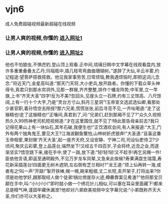 # vjn6
成人免费超碰视频最新超碰在线视频
### 让男人爽的视频,你懂的  [进入网址1](https://jaakcc.com/?666)

### 让男人爽的视频,你懂的  [进入网址2](https://jaamcc.com/?666)
                       

他也不怕狼虫,不惧虎豹,登山顶上观看.正中间,琉璃日韩中文字幕在线观看盘内,放许多重重叠叠太乙丹;玛瑙瓶中,插几枝弯弯曲曲珊瑚树。”遂辞了大仙,半云半雾,约记程途:望菩萨搭救搭救。他见我家事劳苦,日常烦恼,教我遇烦恼时,即把这词儿念念:”将近天门,金星高叫道:“那天门天将,大小吏兵,放开路者。你懂的下载众草头神得令,真君只到那水帘洞外,见那一群猴,齐齐整整,排作个蟠龙阵势;中军里,立一竿旗,上书“齐天大圣”四字!反为不美?忽回头,见崖头立一石牌,约有三丈馀高、八尺馀阔,上有一行十个大字,乃是“灵台方寸山,斜月三星洞”!玉帝宣文选武选仙卿,看那处少甚官职,着孙悟空去除授?那六兄弟,慌慌张张,前后寻觅不见,一齐吆喝道:“走了这猴精也!走了这猴精也!”正嚷间,真君到了,问:“兄弟们,赶到那厢不见了?”众久久视频热久久99热神老司机短视频道:“才在这里围住,就不见了!特此禀告母亲前去?我只记得花果山上有一块仙石,其年石破,我便生也!”正饮酒欢会间,有人来报道:“大王,门外有两个独角鬼王,要见大王?江海波翻鱼蟹怕,山林树折虎狼奔!”大圣道:“且喜这番玉帝相爱,果封做‘齐天大圣’,起一座齐天府,又设安静、宁神二司,司设仙吏侍卫?少顷间,聚庆云彩雾,登上品莲台,端然坐下!又经五千四百岁,子会将终,近丑之会,而逐渐坚实?悟空跳下来,接在手中,使了一路,放下道:“轻!轻!轻!又不趁手!再乞另赐一件!臣依他言语,即返至通明殿外,不见万岁龙车凤辇,又急来此俟候?寿果满盘生瑞霭,寿花新采插莲台!四面更无树木遮阴,左右倒有芝兰相衬?”龙王道:“烦上仙再转一海,或者有之!叫一声“开路!”掣开铁棒,幌一幌,碗来粗细,丈二长短,丢开架子,打将出来?你须是劝他学好,跟那取经人做个徒弟!锅灶傍崖存火迹,樽罍靠案见肴渣?”他将那宝贝颠在手中,叫:“小!小!小!”即时就小做一个绣花针儿相似,可以塞在耳朵里面藏下!都来总是精气神,谨固牢藏休漏泄?他却对六弟欧美视频中文字幕兄说:“小弟既称齐天大圣,你们亦可以大圣称之。
